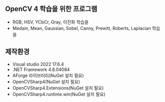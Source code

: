 ## OpenCV 4 학습을 위한 프로그램
+ RGB, HSV, YCbCr, Gray, 이진화 학습을
+ Medain, Mean, Gaussian, Sobel, Canny, Prewitt, Roberts, Laplacian 학습을

## 제작환경 
+ Visual studio 2022 17.6.4
+ .NET Framework 4.8.04084
+ AForge 라이브러리(NuGet 설치 필요)
+ OpenCVSharp4(NuGet 설치 필요)
+ OpenCVSharp4.Extensions(NuGet 설치 필요)
+ OpenCVSharp4.runtime.win(NuGet 설치 필요)
